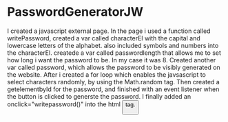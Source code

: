 # PasswordGeneratorJW
I created a javascript external page. In the page i used a function called writePassword, created a var called characterEl with the capital and lowercase letters of the alphabet. also included symbols and numbers into the characterEl. createde a var called passwordlength that allows me to set how long i want the password to be. In my case it was 8. Created another var called password, which allows the password to be visibly generated on the website. After i created a for loop which enables the javsascript to select characters randomly, by using the Math.random  tag. Then created a getelementbyId for the password, and finished with an event listener when the button is clicked to generste the password. I finally added an onclick="writepassword()" into the html <button id = "generate" >tag.
